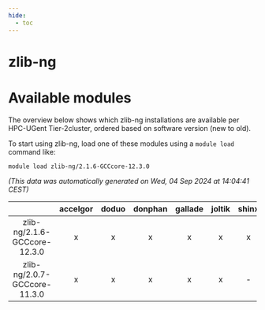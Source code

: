 ```yaml
---
hide:
  - toc
---
```


zlib-ng
=======

# Available modules


The overview below shows which zlib-ng installations are available per HPC-UGent Tier-2cluster, ordered based on software version (new to old).

To start using zlib-ng, load one of these modules using a `module load` command like:

```shell
module load zlib-ng/2.1.6-GCCcore-12.3.0
```

*(This data was automatically generated on Wed, 04 Sep 2024 at 14:04:41 CEST)*  

| |accelgor|doduo|donphan|gallade|joltik|shinx|skitty|
| :---: | :---: | :---: | :---: | :---: | :---: | :---: | :---: |
|zlib-ng/2.1.6-GCCcore-12.3.0|x|x|x|x|x|x|x|
|zlib-ng/2.0.7-GCCcore-11.3.0|x|x|x|x|x|-|x|
